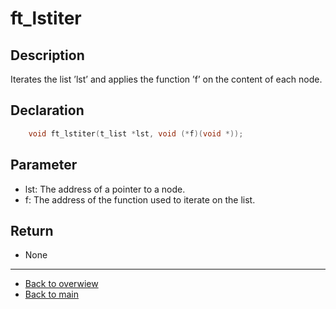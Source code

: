 # ft_lstiter

## Description
Iterates the list ’lst’ and applies the function ’f’ on the content of each node.

## Declaration 
```c
	void ft_lstiter(t_list *lst, void (*f)(void *));
```

## Parameter 
- lst: The address of a pointer to a node. 
- f: The address of the function used to iterate on the list.
## Return 
- None

---
- [Back to overwiew](Overview_about_function.md)
- [Back to main](/)


